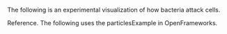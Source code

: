 The following is an experimental visualization of how bacteria attack cells.

Reference.
The following uses the particlesExample in OpenFrameworks.